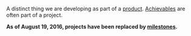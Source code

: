 A distinct thing we are developing as part of a [product](product.md). [Achievables](achievable.md) are often part of a project.

**As of August 19, 2016, projects have been replaced by [milestones](milestone.md).** 
